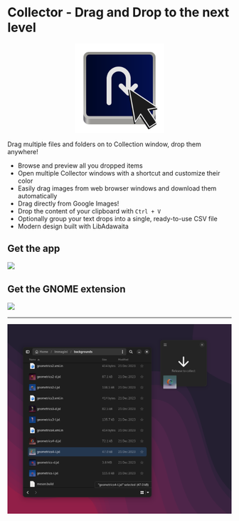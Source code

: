 # Collector - Drag and Drop to the next level

<p align="center">
<img width="200" src="data/icons/hicolor/scalable/apps/it.mijorus.collector.svg">
</p>

Drag multiple files and folders on to Collection window, drop them anywhere!

- Browse and preview all you dropped items
- Open multiple Collector windows with a shortcut and customize their color
- Easily drag images from web browser windows and download them automatically
- Drag directly from Google Images!
- Drop the content of your clipboard with `Ctrl + V`
- Optionally group your text drops into a single, ready-to-use CSV file
- Modern design built with LibAdawaita

## Get the app
<a href="https://flathub.org/it/apps/it.mijorus.collector" align="center">
  <img width="200" src="https://flathub.org/assets/badges/flathub-badge-i-en.png">
</a>

## Get the GNOME extension

<a href="https://extensions.gnome.org/extension/6096/smile-complementary-extension" align="center">
  <img width="200" src="https://mijorus.it/gnome-extension.svg">
</a>


___


![Preview of Collector - Dropover replacement for linux](docs/preview2.png)
